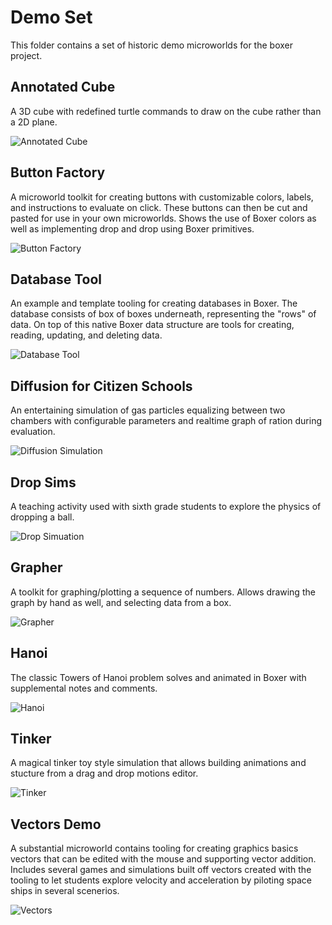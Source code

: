 # Demo Set

This folder contains a set of historic demo microworlds for the boxer project.

## Annotated Cube

A 3D cube with redefined turtle commands to draw on the cube rather than a 2D
plane.

![Annotated Cube](./images/annotated-cube.png)

## Button Factory

A microworld toolkit for creating buttons with customizable colors, labels, and
instructions to evaluate on click. These buttons can then be cut and pasted for
use in your own microworlds. Shows the use of Boxer colors as well as implementing
drop and drop using Boxer primitives.

![Button Factory](./images/button-factory.png)

## Database Tool

An example and template tooling for creating databases in Boxer. The database
consists of box of boxes underneath, representing the "rows" of data. On top of
this native Boxer data structure are tools for creating, reading, updating, and
deleting data.

![Database Tool](./images/database-tool.png)

## Diffusion for Citizen Schools

An entertaining simulation of gas particles equalizing between two chambers
with configurable parameters and realtime graph of ration during evaluation.

![Diffusion Simulation](./images/diffusion.png)

## Drop Sims

A teaching activity used with sixth grade students to explore the physics of
dropping a ball.

![Drop Simuation](./images/drop-sims.png)

## Grapher

A toolkit for graphing/plotting a sequence of numbers. Allows drawing the graph
by hand as well, and selecting data from a box.

![Grapher](./images/grapher.png)

## Hanoi

The classic Towers of Hanoi problem solves and animated in Boxer with
supplemental notes and comments.

![Hanoi](./images/hanoi.png)

## Tinker

A magical tinker toy style simulation that allows building animations and stucture
from a drag and drop motions editor.

![Tinker](./images/tinker.png)

## Vectors Demo

A substantial microworld contains tooling for creating graphics basics vectors
that can be edited with the mouse and supporting vector addition. Includes several
games and simulations built off vectors created with the tooling to let students
explore velocity and acceleration by piloting space ships in several scenerios.

![Vectors](./images/vectors.png)
